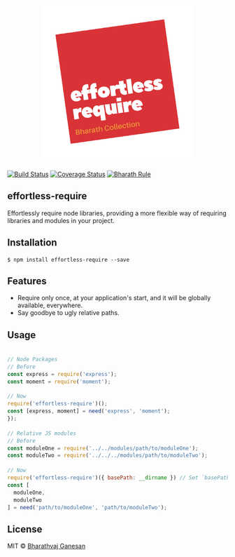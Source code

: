 <h1 align="center">
	<br>
	<img width="350" src="./media/effortless-require.png">
	<br>
</h1>

[![Build Status](https://img.shields.io/travis/bharathvaj1995/effortless-require.svg)](https://travis-ci.org/bharathvaj1995/effortless-require)
[![Coverage Status](https://img.shields.io/codecov/c/github/bharathvaj1995/effortless-require.svg)](https://codecov.io/gh/bharathvaj1995/effortless-require)
[![Bharath Rule](https://img.shields.io/badge/bharath-cool-brightgreen.svg)](https://github.com/bharathvaj1995)

## effortless-require
Effortlessly require node libraries, providing a more flexible way of requiring libraries and modules in your project.

## Installation
```
$ npm install effortless-require --save
```

## Features
* Require only once, at your application's start, and it will be globally available, everywhere.
* Say goodbye to ugly relative paths.

## Usage
```javascript

// Node Packages
// Before
const express = require('express');
const moment = require('moment');

// Now
require('effortless-require')();
const [express, moment] = need('express', 'moment');
});

// Relative JS modules
// Before
const moduleOne = require('../../modules/path/to/moduleOne');
const moduleTwo = require('../../../modules/path/to/moduleTwo');

// Now
require('effortless-require')({ basePath: __dirname }) // Set `basePath` to your project's root folder, for example.
const [
  moduleOne,
  moduleTwo
] = need('path/to/moduleOne', 'path/to/moduleTwo');
```

## License

MIT © [Bharathvaj Ganesan](https://github.com/bharathvaj1995)